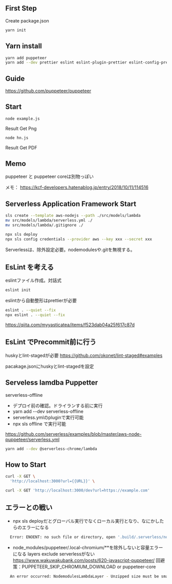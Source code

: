 ## First Step 

Create package.json

```sh
yarn init
```

## Yarn install 

```sh
yarn add puppeteer
yarn add --dev prettier eslint eslint-plugin-prettier eslint-config-prettier babel-eslint serverless serverless-offline
```

## Guide

https://github.com/puppeteer/puppeteer

## Start

```sh
node example.js
```

Result Get Png

```sh
node hn.js
```

Result Get PDF

## Memo

puppeteer と puppeteer coreは別物っぽい

メモ：
https://kcf-developers.hatenablog.jp/entry/2018/10/11/114516

## Serverless Application Framework Start

```sh
sls create --template aws-nodejs --path ./src/models/lambda
mv src/models/lambda/serverless.yml ./
mv src/models/lambda/.gitignore ./

npx sls deploy 
npx sls config credentials --provider aws --key xxx --secret xxx
```

Serverlessは、除外設定必要。nodemodulesや.gitを無視する。

## EsLint を考える

eslintファイル作成。対話式

```sh
eslint init
```
eslintから自動整形はprettierが必要

```sh
eslint . --quiet --fix
npx eslint . --quiet --fix
```

https://qiita.com/myyasticatea/items/f523dab04a25f617c87d

## EsLint でPrecommit前に行う

huskyとlint-stagedが必要
https://github.com/okonet/lint-staged#examples

pacakage.jsonにhuskyとlint-stagedを設定

## Serveless lamdba Puppetter

serverless-offline
- デプロイ前の確認。ドライランする前に実行
- yarn add --dev serverless-offline
- serverless.ymlのpluginで実行可能
-  npx sls offline で実行可能

https://github.com/serverless/examples/blob/master/aws-node-puppeteer/serverless.yml

```sh
yarn add --dev @serverless-chrome/lambda
```

## How to Start

```sh
curl -X GET \
  'http://localhost:3000?url={{URL}}' \

curl -X GET 'http://localhost:3000/dev?url=https://example.com'
```

## エラーとの戦い

- npx sls deployだとグローバル実行でなくローカル実行となり、なにかしたらのエラーになる

```sh
  Error: ENOENT: no such file or directory, open '.build/.serverless/nodemodules.zip'
```

- node_modules/puppeteer/.local-chromium/**を除外しないと容量エラーになる
  layers exclude serverlessがない
  https://www.wakuwakubank.com/posts/620-javascript-puppeteer/
  回避策：PUPPETEER_SKIP_CHROMIUM_DOWNLOAD or puppeteer-core

```sh
  An error occurred: NodemodulesLambdaLayer - Unzipped size must be smaller than 262144000 bytes
```


